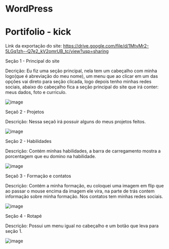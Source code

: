 # WordPress

# Portifolio - kick

Link da exportação do site: https://drive.google.com/file/d/1MtyMr2-5LGq1zh--Q7e2_kV2omrUB_tc/view?usp=sharing

Seção 1 - Principal do site

Decrição: Eu fiz uma seção principal, nela tem um cabeçalho com minha logo(que é abreviação do meu nome), um menu que ao clicar em um das opções vai direto para seção clicada, logo depois tenho minhas redes sociais, abaixo do cabeçalho fica a seção principal do site que irá conter: meus dados, foto e curriculo.

![image](https://user-images.githubusercontent.com/89862269/144514571-95964a21-98cd-4bac-969c-badd602962c0.png)


Seçaõ 2 - Projetos

Descrição: Nessa seçaõ irá possuir alguns do meus projetos feitos.

![image](https://user-images.githubusercontent.com/89862269/144514400-bb89c137-71bc-40b7-8c83-08062d75aa21.png)

Seção 2 - Habilidades

Descrição: Contém minhas habilidades, a barra de carregamento mostra a porcentagem que eu domino na habilidade.

![image](https://user-images.githubusercontent.com/89862269/144514433-c58aefd9-6634-4ec3-b4ae-5451623fee0e.png)

Seçaõ 3 - Formação e contatos

Descrição: Contém a minha formação, eu coloquei uma imagem em flip que ao passar o mouse encima da imagem ele vira, na parte de trás contem informação sobre minha formação. Nos contatos tem minhas redes sociais.

![image](https://user-images.githubusercontent.com/89862269/144514460-322ab56c-0807-4030-9d59-f785c7e601e4.png)

Seção 4 - Rotapé

Descrição: Possui um menu igual no cabeçalho e um botão que leva para seção 1.

![image](https://user-images.githubusercontent.com/89862269/144514489-86424e27-2414-43c1-81ce-6e92ce0254c4.png)
